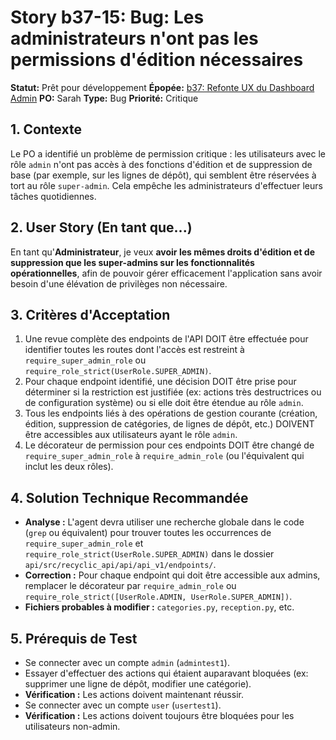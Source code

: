 # Story b37-15: Bug: Les administrateurs n'ont pas les permissions d'édition nécessaires

**Statut:** Prêt pour développement
**Épopée:** [b37: Refonte UX du Dashboard Admin](./epic-b37-refonte-ux-admin.md)
**PO:** Sarah
**Type:** Bug
**Priorité:** Critique

## 1. Contexte

Le PO a identifié un problème de permission critique : les utilisateurs avec le rôle `admin` n'ont pas accès à des fonctions d'édition et de suppression de base (par exemple, sur les lignes de dépôt), qui semblent être réservées à tort au rôle `super-admin`. Cela empêche les administrateurs d'effectuer leurs tâches quotidiennes.

## 2. User Story (En tant que...)

En tant qu'**Administrateur**, je veux **avoir les mêmes droits d'édition et de suppression que les super-admins sur les fonctionnalités opérationnelles**, afin de pouvoir gérer efficacement l'application sans avoir besoin d'une élévation de privilèges non nécessaire.

## 3. Critères d'Acceptation

1.  Une revue complète des endpoints de l'API DOIT être effectuée pour identifier toutes les routes dont l'accès est restreint à `require_super_admin_role` ou `require_role_strict(UserRole.SUPER_ADMIN)`.
2.  Pour chaque endpoint identifié, une décision DOIT être prise pour déterminer si la restriction est justifiée (ex: actions très destructrices ou de configuration système) ou si elle doit être étendue au rôle `admin`.
3.  Tous les endpoints liés à des opérations de gestion courante (création, édition, suppression de catégories, de lignes de dépôt, etc.) DOIVENT être accessibles aux utilisateurs ayant le rôle `admin`.
4.  Le décorateur de permission pour ces endpoints DOIT être changé de `require_super_admin_role` à `require_admin_role` (ou l'équivalent qui inclut les deux rôles).

## 4. Solution Technique Recommandée

-   **Analyse :** L'agent devra utiliser une recherche globale dans le code (`grep` ou équivalent) pour trouver toutes les occurrences de `require_super_admin_role` et `require_role_strict(UserRole.SUPER_ADMIN)` dans le dossier `api/src/recyclic_api/api/api_v1/endpoints/`.
-   **Correction :** Pour chaque endpoint qui doit être accessible aux admins, remplacer le décorateur par `require_admin_role` ou `require_role_strict([UserRole.ADMIN, UserRole.SUPER_ADMIN])`.
-   **Fichiers probables à modifier :** `categories.py`, `reception.py`, etc.

## 5. Prérequis de Test

- Se connecter avec un compte `admin` (`admintest1`).
- Essayer d'effectuer des actions qui étaient auparavant bloquées (ex: supprimer une ligne de dépôt, modifier une catégorie).
- **Vérification :** Les actions doivent maintenant réussir.
- Se connecter avec un compte `user` (`usertest1`).
- **Vérification :** Les actions doivent toujours être bloquées pour les utilisateurs non-admin.

